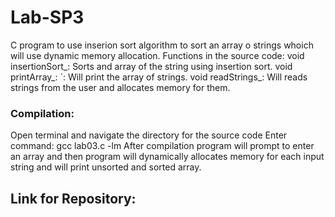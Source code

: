 # Lab-SP3
C program to use inserion sort algorithm to sort an array o strings whoich will use dynamic memory allocation.
Functions in the source code:
void insertionSort_: Sorts and array of the string using insertion sort.
void printArray_: `: Will print the array of strings.
void readStrings_: Will reads strings from the user and allocates memory for them.
### Compilation:
Open terminal and navigate the directory for the source code
Enter command: gcc lab03.c -lm
After compilation program will prompt to enter an array and then program will dynamically allocates memory for each input string and will print unsorted and sorted array.
## Link for Repository: 
